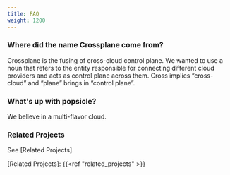 ```yaml
---
title: FAQ
weight: 1200
---
```




### Where did the name Crossplane come from?

Crossplane is the fusing of cross-cloud control plane. We wanted to use a noun
that refers to the entity responsible for connecting different cloud providers
and acts as control plane across them. Cross implies “cross-cloud” and “plane”
brings in “control plane”.

### What's up with popsicle?

We believe in a multi-flavor cloud.

### Related Projects
See [Related Projects].

[Related Projects]: {{<ref "related_projects" >}}
